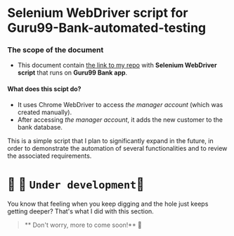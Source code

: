 # Selenium WebDriver script for Guru99-Bank-automated-testing

### The scope of the document
* This document contain [the link to my repo](https://github.com/MalfiRG/Guru99-Bank-automated-testing/blob/master/src/test/java/Guru99BankApp.java) with **Selenium WebDriver script** that runs on **Guru99 Bank app**.
#### What does this scipt do?
* It uses Chrome WebDriver to access _the manager account_ (which was created manually).
* After accessing _the manager account_, it adds the new customer to the bank database.

This is a simple script that I plan to significantly expand in the future, 
in order to demonstrate the automation of several functionalities and to review the associated requirements.

# :construction_worker: :construction: `Under development`:construction:
You know that feeling when you keep digging and the hole just keeps getting deeper? That's what I did with this section.
> ** Don't worry, more to come soon!** :do_not_litter:
